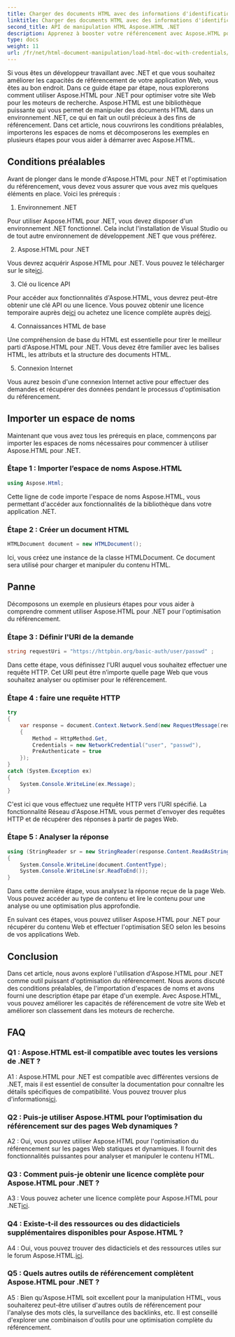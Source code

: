 ```yaml
---
title: Charger des documents HTML avec des informations d'identification dans .NET avec Aspose.HTML
linktitle: Charger des documents HTML avec des informations d'identification dans .NET
second_title: API de manipulation HTML Aspose.HTML .NET
description: Apprenez à booster votre référencement avec Aspose.HTML pour .NET. Améliorez les classements, analysez le contenu Web et optimisez pour les moteurs de recherche.
type: docs
weight: 11
url: /fr/net/html-document-manipulation/load-html-doc-with-credentials/
---
```


Si vous êtes un développeur travaillant avec .NET et que vous souhaitez améliorer les capacités de référencement de votre application Web, vous êtes au bon endroit. Dans ce guide étape par étape, nous explorerons comment utiliser Aspose.HTML pour .NET pour optimiser votre site Web pour les moteurs de recherche. Aspose.HTML est une bibliothèque puissante qui vous permet de manipuler des documents HTML dans un environnement .NET, ce qui en fait un outil précieux à des fins de référencement. Dans cet article, nous couvrirons les conditions préalables, importerons les espaces de noms et décomposerons les exemples en plusieurs étapes pour vous aider à démarrer avec Aspose.HTML.

## Conditions préalables

Avant de plonger dans le monde d'Aspose.HTML pour .NET et l'optimisation du référencement, vous devez vous assurer que vous avez mis quelques éléments en place. Voici les prérequis :

1. Environnement .NET

Pour utiliser Aspose.HTML pour .NET, vous devez disposer d'un environnement .NET fonctionnel. Cela inclut l'installation de Visual Studio ou de tout autre environnement de développement .NET que vous préférez.

2. Aspose.HTML pour .NET

Vous devrez acquérir Aspose.HTML pour .NET. Vous pouvez le télécharger sur le site[ici](https://releases.aspose.com/html/net/). 

3. Clé ou licence API

 Pour accéder aux fonctionnalités d'Aspose.HTML, vous devrez peut-être obtenir une clé API ou une licence. Vous pouvez obtenir une licence temporaire auprès de[ici](https://purchase.aspose.com/temporary-license/) ou achetez une licence complète auprès de[ici](https://purchase.aspose.com/buy).

4. Connaissances HTML de base

Une compréhension de base du HTML est essentielle pour tirer le meilleur parti d'Aspose.HTML pour .NET. Vous devez être familier avec les balises HTML, les attributs et la structure des documents HTML.

5. Connexion Internet

Vous aurez besoin d'une connexion Internet active pour effectuer des demandes et récupérer des données pendant le processus d'optimisation du référencement.

## Importer un espace de noms

Maintenant que vous avez tous les prérequis en place, commençons par importer les espaces de noms nécessaires pour commencer à utiliser Aspose.HTML pour .NET.

### Étape 1 : Importer l’espace de noms Aspose.HTML

```csharp
using Aspose.Html;
```

Cette ligne de code importe l'espace de noms Aspose.HTML, vous permettant d'accéder aux fonctionnalités de la bibliothèque dans votre application .NET.

### Étape 2 : Créer un document HTML

```csharp
HTMLDocument document = new HTMLDocument();
```

Ici, vous créez une instance de la classe HTMLDocument. Ce document sera utilisé pour charger et manipuler du contenu HTML.

## Panne

Décomposons un exemple en plusieurs étapes pour vous aider à comprendre comment utiliser Aspose.HTML pour .NET pour l'optimisation du référencement.

### Étape 3 : Définir l'URI de la demande

```csharp
string requestUri = "https://httpbin.org/basic-auth/user/passwd" ;
```

Dans cette étape, vous définissez l'URI auquel vous souhaitez effectuer une requête HTTP. Cet URI peut être n’importe quelle page Web que vous souhaitez analyser ou optimiser pour le référencement.

### Étape 4 : faire une requête HTTP

```csharp
try
{
    var response = document.Context.Network.Send(new RequestMessage(requestUri)
    {
        Method = HttpMethod.Get,
        Credentials = new NetworkCredential("user", "passwd"),
        PreAuthenticate = true
    });
}
catch (System.Exception ex)
{
    System.Console.WriteLine(ex.Message);
}
```

C'est ici que vous effectuez une requête HTTP vers l'URI spécifié. La fonctionnalité Réseau d'Aspose.HTML vous permet d'envoyer des requêtes HTTP et de récupérer des réponses à partir de pages Web.

### Étape 5 : Analyser la réponse

```csharp
using (StringReader sr = new StringReader(response.Content.ReadAsString()))
{
    System.Console.WriteLine(document.ContentType);
    System.Console.WriteLine(sr.ReadToEnd());
}
```

Dans cette dernière étape, vous analysez la réponse reçue de la page Web. Vous pouvez accéder au type de contenu et lire le contenu pour une analyse ou une optimisation plus approfondie.

En suivant ces étapes, vous pouvez utiliser Aspose.HTML pour .NET pour récupérer du contenu Web et effectuer l'optimisation SEO selon les besoins de vos applications Web.

## Conclusion

Dans cet article, nous avons exploré l'utilisation d'Aspose.HTML pour .NET comme outil puissant d'optimisation du référencement. Nous avons discuté des conditions préalables, de l'importation d'espaces de noms et avons fourni une description étape par étape d'un exemple. Avec Aspose.HTML, vous pouvez améliorer les capacités de référencement de votre site Web et améliorer son classement dans les moteurs de recherche.

## FAQ

### Q1 : Aspose.HTML est-il compatible avec toutes les versions de .NET ?

 A1 : Aspose.HTML pour .NET est compatible avec différentes versions de .NET, mais il est essentiel de consulter la documentation pour connaître les détails spécifiques de compatibilité. Vous pouvez trouver plus d'informations[ici](https://reference.aspose.com/html/net/).

### Q2 : Puis-je utiliser Aspose.HTML pour l’optimisation du référencement sur des pages Web dynamiques ?

A2 : Oui, vous pouvez utiliser Aspose.HTML pour l'optimisation du référencement sur les pages Web statiques et dynamiques. Il fournit des fonctionnalités puissantes pour analyser et manipuler le contenu HTML.

### Q3 : Comment puis-je obtenir une licence complète pour Aspose.HTML pour .NET ?

 A3 : Vous pouvez acheter une licence complète pour Aspose.HTML pour .NET[ici](https://purchase.aspose.com/buy).

### Q4 : Existe-t-il des ressources ou des didacticiels supplémentaires disponibles pour Aspose.HTML ?

 A4 : Oui, vous pouvez trouver des didacticiels et des ressources utiles sur le forum Aspose.HTML.[ici](https://forum.aspose.com/).

### Q5 : Quels autres outils de référencement complètent Aspose.HTML pour .NET ?

A5 : Bien qu'Aspose.HTML soit excellent pour la manipulation HTML, vous souhaiterez peut-être utiliser d'autres outils de référencement pour l'analyse des mots clés, la surveillance des backlinks, etc. Il est conseillé d'explorer une combinaison d'outils pour une optimisation complète du référencement.